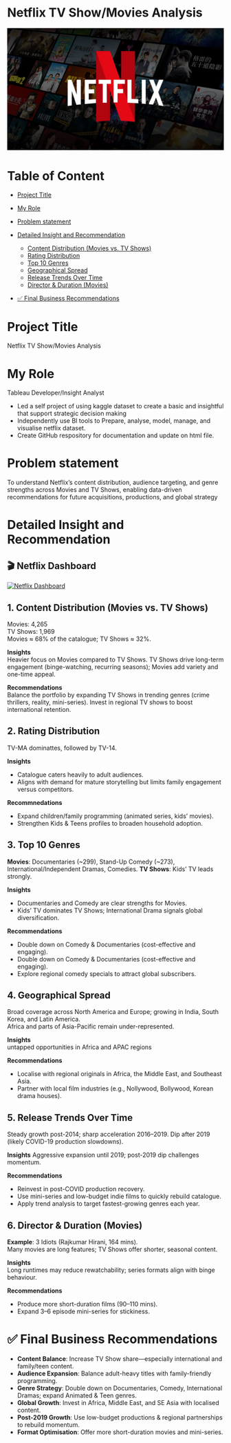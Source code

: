 # Netflix TV Show/Movies Analysis

![Cover Front Page](Asset/Image_Folder/Netflix_Image_Cover.png)

# Table of Content 
- [Project Title](#project-title)
- [My Role](#my-role)
- [Problem statement](#problem-statement)
- [Detailed Insight and Recommendation](#detailed-insight-and-recommendation)
  - [Content Distribution (Movies vs. TV Shows)](#content-distribution-(movies-vs.-tv-shows))
  - [Rating Distribution](#rating-distribution)
  - [Top 10 Genres](#top-10-genres)
  - [Geographical Spread](#geographical-spread)
  - [Release Trends Over Time](#release-trends-over-time)
  - [Director & Duration (Movies)](#director-&-duration-(Movies))
 
- [✅ Final Business Recommendations](#final-business-recommedations)

# Project Title
Netflix TV Show/Movies Analysis

# My Role
Tableau Developer/Insight Analyst
- Led a self project of using kaggle dataset to create a basic and insightful that support strategic decision making
- Independently use BI tools to Prepare, analyse, model, manage, and visualise netflix dataset.
- Create GitHub respository for documentation and update on html file.

# Problem statement
To understand Netflix’s content distribution, audience targeting, and genre strengths across Movies and TV Shows, enabling data-driven recommendations for future acquisitions, productions, and global strategy

# Detailed Insight and Recommendation

## 🎬 Netflix Dashboard

[![Netflix Dashboard](https://public.tableau.com/static/images/Ne/NetflixAnalytic/NetflixDashboard/1.png)](https://public.tableau.com/views/NetflixAnalytic/NetflixDashboard)


## 1. Content Distribution (Movies vs. TV Shows)

Movies: 4,265  
TV Shows: 1,969  
Movies ≈ 68% of the catalogue; TV Shows ≈ 32%.  

**Insights**  
Heavier focus on Movies compared to TV Shows.
TV Shows drive long-term engagement (binge-watching, recurring seasons); Movies add variety and one-time appeal.  

**Recommendations**  
Balance the portfolio by expanding TV Shows in trending genres (crime thrillers, reality, mini-series).
Invest in regional TV shows to boost international retention.


## 2. Rating Distribution

TV-MA dominattes, followed by TV-14.

**Insights**  
- Catalogue caters heavily to adult audiences.
- Aligns with demand for mature storytelling but limits family engagement versus competitors.

**Recommnedations**  
- Expand children/family programming (animated series, kids’ movies).
- Strengthen Kids & Teens profiles to broaden household adoption.

## 3. Top 10 Genres

**Movies**: Documentaries (~299), Stand-Up Comedy (~273), International/Independent Dramas, Comedies.
**TV Shows**: Kids’ TV leads strongly.

**Insights**  
- Documentaries and Comedy are clear strengths for Movies.
- Kids’ TV dominates TV Shows; International Drama signals global diversification.

**Recommendations**  
- Double down on Comedy & Documentaries (cost-effective and engaging).
- Double down on Comedy & Documentaries (cost-effective and engaging).
- Explore regional comedy specials to attract global subscribers.

## 4. Geographical Spread

Broad coverage across North America and Europe; growing in India, South Korea, and Latin America.  
Africa and parts of Asia-Pacific remain under-represented.

**Insights**  
untapped opportunities in Africa and APAC regions

**Recommendations**  
- Localise with regional originals in Africa, the Middle East, and Southeast Asia.
- Partner with local film industries (e.g., Nollywood, Bollywood, Korean drama houses).

## 5. Release Trends Over Time

Steady growth post-2014; sharp acceleration 2016–2019.
Dip after 2019 (likely COVID-19 production slowdowns).

**Insights**
Aggressive expansion until 2019; post-2019 dip challenges momentum.

**Recommendations**  
- Reinvest in post-COVID production recovery.
- Use mini-series and low-budget indie films to quickly rebuild catalogue.
- Apply trend analysis to target fastest-growing genres each year.


## 6. Director & Duration (Movies)

**Example**: 3 Idiots (Rajkumar Hirani, 164 mins).  
Many movies are long features; TV Shows offer shorter, seasonal content.

**Insights**  
Long runtimes may reduce rewatchability; series formats align with binge behaviour.

**Recommendations**  
- Produce more short-duration films (90–110 mins).
- Expand 3–6 episode mini-series for stickiness.

# ✅ Final Business Recommendations

- **Content Balance**: Increase TV Show share—especially international and family/teen content.
- **Audience Expansion**: Balance adult-heavy titles with family-friendly programming.
- **Genre Strategy**: Double down on Documentaries, Comedy, International Dramas; expand Animated & Teen genres.
- **Global Growth**: Invest in Africa, Middle East, and SE Asia with localised content.
- **Post-2019 Growth**: Use low-budget productions & regional partnerships to rebuild momentum.
- **Format Optimisation**: Offer more short-duration movies and mini-series.
